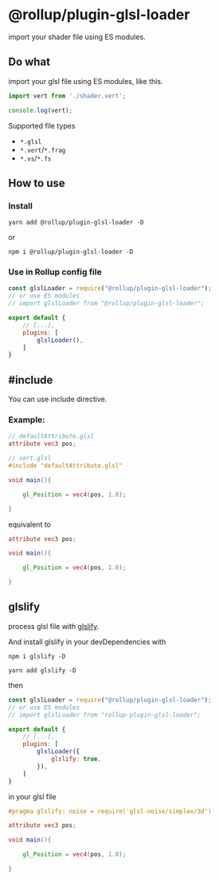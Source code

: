 # @rollup/plugin-glsl-loader
import your shader file using ES modules.

## Do what

import your glsl file using ES modules, like this.

```javascript
import vert from './shader.vert';

console.log(vert);
```

Supported file types
- `*.glsl`
- `*.vert`/`*.frag`
- `*.vs`/`*.fs`

## How to use

### Install

```shell
yarn add @rollup/plugin-glsl-loader -D
```

or

```shell
npm i @rollup/plugin-glsl-loader -D
```

### Use in Rollup config file

```javascript
const glslLoader = require("@rollup/plugin-glsl-loader");
// or use ES modules
// import glslLoader from "@rollup/plugin-glsl-loader";

export default {
	// [...],
    plugins: [
        glslLoader(),
    ]
}
```

## #include

You can use include directive.

### Example:

```glsl
// defaultAttribute.glsl
attribute vec3 pos;
```

```glsl
// vert.glsl
#include "defaultAttribute.glsl"

void main(){

    gl_Position = vec4(pos, 1.0);

}
```

equivalent to

```glsl
attribute vec3 pos;

void main(){

    gl_Position = vec4(pos, 1.0);

}
```

## glslify

process glsl file with [glslify](https://www.npmjs.com/package/glslify).

And install glslify in your devDependencies with

```shell
npm i glslify -D
```

```shell
yarn add glslify -D
```
then

```javascript
const glslLoader = require("@rollup/plugin-glsl-loader");
// or use ES modules
// import glslLoader from "rollup-plugin-glsl-loader";

export default {
    // [...],
    plugins: [
        glslLoader({
            glslify: true,
        }),
    ]
}
```
in your glsl file

```glsl
#pragma glslify: noise = require('glsl-noise/simplex/3d')

attribute vec3 pos;

void main(){

    gl_Position = vec4(pos, 1.0);

}
```

